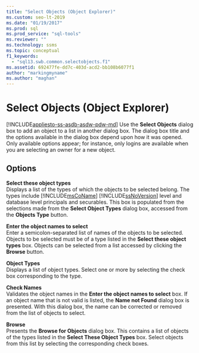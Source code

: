 ```yaml
---
title: "Select Objects (Object Explorer)"
ms.custom: seo-lt-2019
ms.date: "01/19/2017"
ms.prod: sql
ms.prod_service: "sql-tools"
ms.reviewer: ""
ms.technology: ssms
ms.topic: conceptual
f1_keywords: 
  - "sql13.swb.common.selectobjects.f1"
ms.assetid: 692477fe-dd7c-403d-acd2-bb108b6077f1
author: "markingmyname"
ms.author: "maghan"
---
```

# Select Objects (Object Explorer)
[!INCLUDE[appliesto-ss-asdb-asdw-pdw-md](../../includes/appliesto-ss-asdb-asdw-pdw-md.md)]
Use the **Select Objects** dialog box to add an object to a list in another dialog box. The dialog box title and the options available in the dialog box depend upon how it was opened. Only available options appear; for instance, only logins are available when you are selecting an owner for a new object.  
  
## Options  
**Select these object types**  
Displays a list of the types of which the objects to be selected belong. The types include [!INCLUDE[msCoName](../../includes/msconame_md.md)] [!INCLUDE[ssNoVersion](../../includes/ssnoversion-md.md)] level and database level principals and securables. This box is populated from the selections made from the **Select Object Types** dialog box, accessed from the **Objects Type** button.  
  
**Enter the object names to select**  
Enter a semicolon-separated list of names of the objects to be selected. Objects to be selected must be of a type listed in the **Select these object types** box. Objects can be selected from a list accessed by clicking the **Browse** button.  
  
**Object Types**  
Displays a list of object types. Select one or more by selecting the check box corresponding to the type.  
  
**Check Names**  
Validates the object names in the **Enter the object names to select** box. If an object name that is not valid is listed, the **Name not Found** dialog box is presented. With this dialog box, the name can be corrected or removed from the list of objects to select.  
  
**Browse**  
Presents the **Browse for Objects** dialog box. This contains a list of objects of the types listed in the **Select These Object Types** box. Select objects from this list by selecting the corresponding check boxes.  
  
